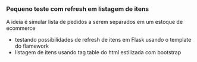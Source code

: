 ### Pequeno teste com refresh em listagem de itens

A ideia é simular lista de pedidos a serem separados em um estoque de ecommerce

* testando possibilidades de refresh de itens em Flask usando o template do flamework
* listagem de itens usando tag table do html estilizada com bootstrap
